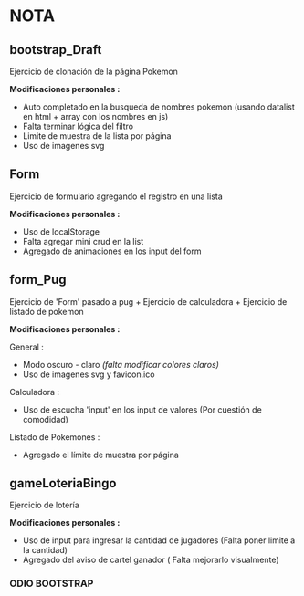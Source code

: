 # NOTA

## **bootstrap_Draft**

Ejercicio de clonación de la página Pokemon

**Modificaciones personales :**  

- Auto completado en la busqueda de nombres pokemon (usando datalist en html + array con los nombres en js)
- Falta terminar lógica del filtro
- Limite de muestra de la lista por página
- Uso de imagenes svg

## **Form**

Ejercicio de formulario agregando el registro en una lista

**Modificaciones personales :**

- Uso de localStorage
- Falta agregar mini crud en la list
- Agregado de animaciones en los input del form

## **form_Pug**

Ejercicio de 'Form' pasado a pug + Ejercicio de calculadora + Ejercicio de listado de pokemon

**Modificaciones personales :**

General :

- Modo oscuro - claro _(falta modificar colores claros)_
- Uso de imagenes svg y favicon.ico

Calculadora :

- Uso de escucha 'input' en los input de valores (Por cuestión de comodidad)

Listado de Pokemones :

- Agregado el límite de muestra por página

## **gameLoteriaBingo**

Ejercicio de lotería

**Modificaciones personales :**

- Uso de input para ingresar la cantidad de jugadores (Falta poner limite a la cantidad)
- Agregado del aviso de cartel ganador ( Falta mejorarlo visualmente)
  
### ODIO BOOTSTRAP
